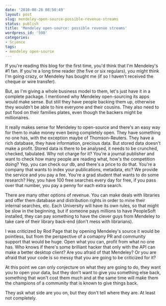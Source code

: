 ```yaml
---
date: '2010-08-28 08:50:49'
layout: post
slug: mendeley-open-source-possible-revenue-streams
status: publish
title: 'Mendeley open-source: possible revenue streams'
wordpress_id: '598'
categories:
- Science
tags:
- mendeley open-source
---
```


If you're reading this blog for the first time, you'd think that I'm Mendeley's #1 fan. If you're a long time reader (the five or six regulars), you might think I'm going crazy, or Mendeley has bought me (if so I haven't received the cheque or wire transfer).

But, as I'm giving a whole business model to them, let's just have it in a complete package. I mentioned why Mendeley open-sourcing its apps would make sense. But still they have people backing them up, otherwise they wouldn't be able to hire everyone and their cousins. They also need to put food on their families plates, even though the backers might be millionaires. 

It really makes sense for Mendeley to open-source and there's an easy way for them to make money even being completely open. They have something no one has, with the exception maybe of Thomson-Reuters. They have a rich database, they have information, precious data. But stored data doesn't make a profit. Stored data is there to be analysed, it needs to be crunched, checked, tabulated. Why not charge for it? You're a journal publisher and want to check how many people are reading what, how's the competition doing? Yep, you can check our db, and there's a price to do that. You're a company that wants to index your publications, metadata, etc? We provide the service and you pay a fee. You're a grad student that wants to do some research? Hey, you have 100 free searches every day for free, if you pass over that number, you pay a penny for each extra search.

There are many other options of revenue. You can make deals with libraries and offer them database and distribution rights in order to mine their internal searches, etc. Each University will have its own rules, so that might be slow in the beginning, but if someone pays millions to have PeopleSoft installed, they can pay something to have the clever guys from Mendeley to take care of their library back-end (don't mess with librarians).

I was criticized by Rod Page that by opening Mendeley's source it would be pointless, but from the perspective of a comapny PR and community support that would be huge. Open what you can, profit from what no one has. Who knows if there's some brilliant hacker that only with the API can make a better desktop client? Are you afraid of that Mendeley? Or you are afraid that your code is so messy that you are going to be criticized for it?

At this point we can only conjecture on what they are going to do, they want you to open your data, but they don't want to give you something else back, something that won't cost them much and at the same time will make them the champions of a community that is known to give things back.

They ask what side are you on, but they don't tell where they are. At least not completely. 

